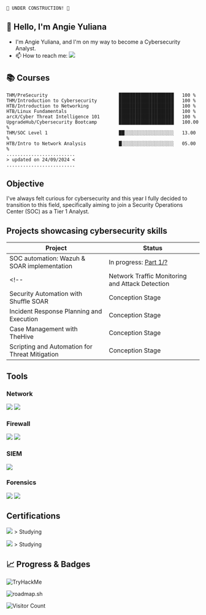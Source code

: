 
```
🚧 UNDER CONSTRUCTION! 🚧
```                                                                                                                                                                 

## 👋 Hello, I'm Angie Yuliana
- I'm Angie Yuliana, and I'm on my way to become a Cybersecurity Analyst.
- 📫 How to reach me: <a href="https://www.linkedin.com/in/angie-yuliana-naranjo/"><img src="https://img.shields.io/badge/-LinkedIn-0072b1?&style=for-the-badge&logo=linkedin&logoColor=white" /></a>

## 📚 Courses
<!-- █ ░-->
```
THM/PreSecurity                          ████████████████████   100 %
THM/Introduction to Cybersecurity        ████████████████████   100 %
HTB/Introduction to Networking           ████████████████████   100 %
HTB/Linux Fundamentals                   ████████████████████   100 %
arcX/Cyber Threat Intelligence 101       ████████████████████   100 %
UpgradeHub/Cybersecurity Bootcamp        ████████████████████   100.00 %
THM/SOC Level 1                          ██░░░░░░░░░░░░░░░░░░   13.00 %
HTB/Intro to Network Analysis            █░░░░░░░░░░░░░░░░░░░   05.00 %
.........................
> updated on 24/09/2024 <
.........................
```

## Objective

I've always felt curious for cybersecurity and this year I fully decided to transition to this field, specifically aiming to join a Security Operations Center (SOC) as a Tier 1 Analyst.

## Projects showcasing cybersecurity skills

| Project                                         | Status         |
|-----------------------------------------------|----------------------------|
| SOC automation: Wazuh & SOAR implementation   | In progress: <a href="https://ayna-sec.github.io/blog/projects/Open-Source-SOC-automation-project/">Part 1/?</a> |
<!--| Network Traffic Monitoring and Attack Detection | Conception Stage |
| Security Automation with Shuffle SOAR         | Conception Stage |
| Incident Response Planning and Execution      | Conception Stage |
| Case Management with TheHive                  | Conception Stage |
| Scripting and Automation for Threat Mitigation | Conception Stage |-->

## Tools

### Network
<div>
    <img src="https://img.shields.io/badge/-Wireshark-1679A7?&style=for-the-badge&logo=Wireshark&logoColor=white" />
    <img src="https://img.shields.io/badge/-Snort%20IDS%2FIPS-FF4C4C?&style=for-the-badge&logo=Snort&logoColor=white" />
</div>

### Firewall
<div>
  <img src="https://img.shields.io/badge/Sophos%20XG%20Firewall-2F72BC?style=for-the-badge&logo=Sophos&logoColor=white" />
  <img src="https://img.shields.io/badge/FortiGuard-EE3124?style=for-the-badge&logo=Fortinet&logoColor=white" />
</div>

### SIEM
<div>
    <img src="https://img.shields.io/badge/Wazuh-5A0FC8?style=for-the-badge&logo=Wazuh&logoColor=white" />
</div>

### Forensics
<div>
    <img src="https://img.shields.io/badge/-Autopsy-052C6C?style=for-the-badge&logo=Autopsy&logoColor=white" />
    <img src="https://img.shields.io/badge/-FTK%20Imager-003366?style=for-the-badge&logo=FTK&logoColor=white" />
</div>

## Certifications
<div>
<img src="https://img.shields.io/badge/-CCNA-1BA0D7?style=for-the-badge&logo=Cisco&logoColor=white" /> > Studying

<img src="https://img.shields.io/badge/CDSA-9FEF00?&style=for-the-badge&logo=HackTheBox&logoColor=white" /> > Studying
</div>

<!-- for quick copy&paste:
<img src="" />
-->

## 📈 Progress & Badges
<!-- TryHackMe -->
![TryHackMe](https://tryhackme-badges.s3.amazonaws.com/goldendynasty.png)

<!-- Roadmap -->
![roadmap.sh](https://roadmap.sh/card/tall/66bdfb0891320df4bde6c66e?variant=dark)

![Visitor Count](https://profile-counter.glitch.me/ayna-sec/count.svg) <!-- credits: https://x.com/ryanlanciaux/status/1283755637126705152 -->
